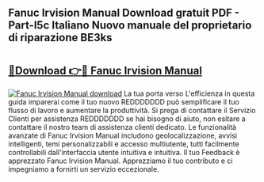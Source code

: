 ## Fanuc Irvision Manual Download gratuit PDF - Part-l5c Italiano Nuovo manuale del proprietario di riparazione BE3ks

# <h2><a href="http://dfcfvt8.blite.top/?on=Fanuc+Irvision+Manual">🔗Download 👉🔴 Fanuc Irvision Manual</a></h2>

[![Fanuc Irvision Manual download](https://i.imgur.com/lujVjoI.png)](http://dfcfvt8.blite.top/?on=Fanuc+Irvision+Manual)
La tua porta verso L'efficienza in questa guida imparerai come il tuo nuovo REDDDDDDD può semplificare il tuo flusso di lavoro e aumentare la produttività. Si prega di contattare il Servizio Clienti per assistenza REDDDDDDD se hai bisogno di aiuto, non esitare a contattare il nostro team di assistenza clienti dedicato. Le funzionalità avanzate di Fanuc Irvision Manual includono geolocalizzazione, avvisi intelligenti, temi personalizzabili e accesso multiutente, tutti facilmente controllabili dall'interfaccia utente intuitiva e intuitiva. Il tuo Feedback è apprezzato Fanuc Irvision Manual. Apprezziamo il tuo contributo e ci impegniamo a fornirti un servizio eccezionale.
